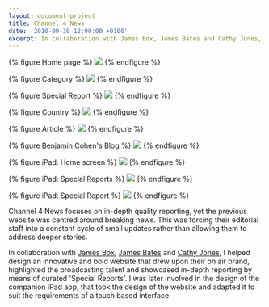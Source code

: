 ```yaml
---
layout: document-project
title: Channel 4 News
date: '2010-09-30 12:00:00 +0100'
excerpt: In collaboration with James Box, James Bates and Cathy Jones, I helped design an innovative and bold website, reflecting the programmes branding and Channel 4's public remit.
---
```

{% figure Home page %}
![](/assets/images/projects/channel4_news/0.jpg)
{% endfigure %}

{% figure Category %}
![](/assets/images/projects/channel4_news/1.jpg)
{% endfigure %}

{% figure Special Report %}
![](/assets/images/projects/channel4_news/2.jpg)
{% endfigure %}

{% figure Country %}
![](/assets/images/projects/channel4_news/3.jpg)
{% endfigure %}

{% figure Article %}
![](/assets/images/projects/channel4_news/4.jpg)
{% endfigure %}

{% figure Benjamin Cohen's Blog %}
![](/assets/images/projects/channel4_news/5.jpg)
{% endfigure %}

{% figure iPad: Home screen %}
![](/assets/images/projects/channel4_news/6.jpg)
{% endfigure %}

{% figure iPad: Special Reports %}
![](/assets/images/projects/channel4_news/7.jpg)
{% endfigure %}

{% figure iPad: Special Report %}
![](/assets/images/projects/channel4_news/8.jpg)
{% endfigure %}

Channel 4 News focuses on in-depth quality reporting, yet the previous website was centred around breaking news. This was forcing their editorial staff into a constant cycle of small updates rather than allowing them to address deeper stories.

In collaboration with [James Box][1], [James Bates][2] and [Cathy Jones][3], I helped design an innovative and bold website that drew upon their on air brand, highlighted the broadcasting talent and showcased in-depth reporting by means of curated 'Special Reports'. I was later involved in the design of the companion iPad app, that took the design of the website and adapted it to suit the requirements of a touch based interface.

[1]: http://clearleft.com/is/james-box/
[2]: http://clearleft.com/is/james-bates/
[3]: http://www.electricelephant.com/